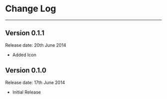 # Change Log

---

## Version 0.1.1

Release date: 20th June 2014

- Added Icon

## Version 0.1.0

Release date: 17th June 2014

- Initial Release